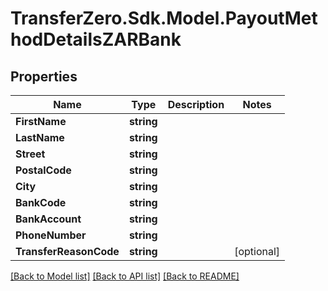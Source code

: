 
# TransferZero.Sdk.Model.PayoutMethodDetailsZARBank

## Properties

Name | Type | Description | Notes
------------ | ------------- | ------------- | -------------
**FirstName** | **string** |  | 
**LastName** | **string** |  | 
**Street** | **string** |  | 
**PostalCode** | **string** |  | 
**City** | **string** |  | 
**BankCode** | **string** |  | 
**BankAccount** | **string** |  | 
**PhoneNumber** | **string** |  | 
**TransferReasonCode** | **string** |  | [optional] 

[[Back to Model list]](../README.md#documentation-for-models)
[[Back to API list]](../README.md#documentation-for-api-endpoints)
[[Back to README]](../README.md)

